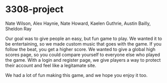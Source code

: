 # 3308-project
Nate Wilson, Alex Haynie, Nate Howard, Kaelen Guthrie, Austin Bailly, Sheldon Ray

Our goal was to give people an easy, but fun game to play. We wanted it to be entertaining, so we made custom music that goes with the game. 
If you follow the beat, you get a higher score. We wanted to give a global high scores page, so you could compare yourself to everyone else who played the game.
With a login and register page, we give players a way to protect their account and feel like a legitamate site.

We had a lot of fun making this game, and we hope you enjoy it too.

